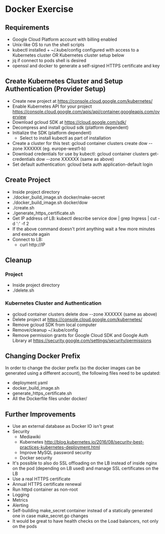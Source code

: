 # Docker Exercise

## Requirements
 - Google Cloud Platform account with billing enabled
 - Unix-like OS to run the shell scripts
 - kubectl installed + ~/.kube/config configured with access to a Kubernetes cluster OR Kubernetes cluster setup below
 - jq if connect to pods shell is desired
 - openssl and docker to generate a self-signed HTTPS certificate and key


## Create Kubernetes Cluster and Setup Authentication (Provider Setup)
 - Create new project at https://console.cloud.google.com/kubernetes/
 - Enable Kubernetes API for your project https://console.cloud.google.com/apis/api/container.googleapis.com/overview
 - Download gcloud SDK at https://cloud.google.com/sdk/
 - Decompress and install gcloud sdk (platform dependent)
 - Initialize the SDK (platform dependent)
   - Select to install kubectl as part of installation
 - Create a cluster for this test: gcloud container clusters create dow --zone XXXXXX (eg. europe-west1-b)
 - Download credentials for use by kubectl: gcloud container clusters get-credentials dow --zone XXXXXX (same as above)
 - Set default authentication: gcloud beta auth application-default login

## Create Project
 - Inside project directory
 - ./docker_build_image.sh docker/make-secret
 - ./docker_build_image.sh docker/dow
 - ./create.sh
 - ./generate_https_certificate.sh
 - Get IP address of LB: kubectl describe service dow | grep Ingress | cut -d ':' -f 2
 - If the above command doesn't print anything wait a few more minutes and execute again
 - Connect to LB:
   - curl http://IP

## Cleanup

### Project
 - Inside project directory
 - ./delete.sh

### Kubernetes Cluster and Authentication
 - gcloud container clusters delete dow --zone XXXXXX (same as above)
 - Delete project at https://console.cloud.google.com/kubernetes/
 - Remove gcloud SDK from local computer
 - Remove/cleanup ~/.kube/config
 - Remove permission grants for Google Cloud SDK and Google Auth Library at https://security.google.com/settings/security/permissions


## Changing Docker Prefix
In order to change the docker prefix (so the docker images can be generated using a different account), the following files need to be updated:
 - deployment.yaml
 - docker_build_image.sh
 - generate_https_certificate.sh
 - All the Dockerfile files under docker/


## Further Improvements
 - Use an external database as Docker IO isn't great
 - Security
   - Mediawiki
   - Kubernetes http://blog.kubernetes.io/2016/08/security-best-practices-kubernetes-deployment.html
   - Improve MySQL password security
   - Docker security
 - It's possible to also do SSL offloading on the LB instead of inside nginx on the pod (depending on LB used) and manage SSL certificates on the LB
 - Use a real HTTPS certificate
 - Annual HTTPS certificate renewal
 - Run httpd container as non-root
 - Logging
 - Metrics
 - Alerting
 - Self-building make_secret container instead of a statically generated one in case make_secret.go changes
 - It would be great to have health checks on the Load balancers, not only on the pods
